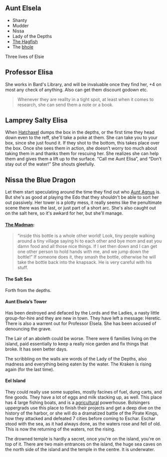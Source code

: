 
## Aunt Elsela
 + Shanty
 + Mudder
 + Nissa
 + Lady of the Depths
 + [The Hagfish](https://aonprd.com/MonsterDisplay.aspx?ItemName=Veiled%20Master)
 + The [bhole](/sb/bhole.md)

Three lives of Elsie

## Professor Elisa

She works in Bard's Library, and will be invaluable once they find her, +4 on most any check of anything. Also can get them discount godown etc.

> Whenever they are reallty in a tight spot, at least when it comes to research, she can send them a note or a book.
 
## Lamprey Salty Elisa

When [Hatchaxel](/p/hatchaxel.md) dumps the box in the depths, or the first time they head down even to the reff, she'll take a poke at them. She can take you to your box, since she just found it. If they shot to the bottom, this takes place over the box. Once she sees them in action, she doesn’t worry too much about taking them in and thanks them for rescuing her. She realizes she can help them and gives them a lift up to the surface. “Call me Aunt Elisa”, and “Don’t stay out of the water!” She shouts gleefully. 

## Nissa the Blue Dragon

Let them start speculating around the time they find out who [Aunt Agnus](/p/aunt_agnus.md) is. But she's as good at playing the Edo that they shouldn't be able to sort her out passively. Her tower is a plotty mess, it really seems like the penultimate scene there was the last, or just part of a short arc. She's also caught out on the salt here, so it's awkard for her, but she'll manage.

#### [The Madman](/p/madman.md): 

> “inside this bottle is a whole other world! Look, tiny people walking around a tiny village saying hi to each other and bye mom and eat you damn food and all those nice things. If I set then down and I can get one other person to hold hands with me, and we jump down the bottle!” If someone does it, they smash the bottle, otherwise he will take the bottle back into the knapsack. He is very careful with his stuff.

#### The Salt Sea

Forth from the depths.

#### Aunt Elsela’s Tower

Has been destroyed and defaced by the Lords and the Ladies, a nasty little group-for-hire and they are new in town. They have left a message: Heretic. There is also a warrent out for Professor Elsela. She has been accused of denouncing the grave.

The Lair of an aboleth could be worse. There were 6 families living on the island, paid essentially to keep a really nice garden and fix things that broke. It has seen better days.

The scribbling on the walls are words of the Lady of the Depths, also madness and everything being eaten by the water. The Kraken is rising again (for the last time).

#### Eel Island

They could really use some supplies, mostly facines of fuel, dung carts, and fine goods. They have a lot of eggs and milk stacking up, as well. This place has 4 large fishing boats, and is a [agricultural](/p/mushussu.md) powerhouse. Bolsingers uppergrads use this place to finish their projects and get a deep dive on the history of the harbor, or she will do a dramatized battle of the Pirate Kings, how they attacked and defeated 7 cities before coming to Eschar. Eschar stood with the sea, as it had always done, as the waters rose and fell of old. This is now the returning of the waters, not the rising.

The drowned temple is hardly a secret, once you're on the island, you're on top of it. There are two main entrances on the island, the huge sea caves on the north side of the island and the temple in the centre. It is underwater.